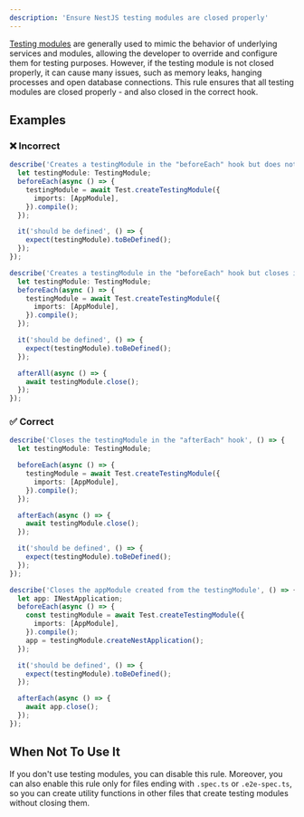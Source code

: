 ```yaml
---
description: 'Ensure NestJS testing modules are closed properly'
---
```


[Testing modules](https://docs.nestjs.com/fundamentals/testing#testing-utilities) are generally used to mimic the behavior of underlying services and modules, allowing the developer to override and configure them for testing purposes. However, if the testing module is not closed properly, it can cause many issues, such as memory leaks, hanging processes and open database connections. This rule ensures that all testing modules are closed properly - and also closed in the correct hook.

## Examples

### ❌ Incorrect

```ts
describe('Creates a testingModule in the "beforeEach" hook but does not close it', () => {
  let testingModule: TestingModule;
  beforeEach(async () => {
    testingModule = await Test.createTestingModule({
      imports: [AppModule],
    }).compile();
  });

  it('should be defined', () => {
    expect(testingModule).toBeDefined();
  });
});

describe('Creates a testingModule in the "beforeEach" hook but closes it in the "afterAll"', () => {
  let testingModule: TestingModule;
  beforeEach(async () => {
    testingModule = await Test.createTestingModule({
      imports: [AppModule],
    }).compile();
  });

  it('should be defined', () => {
    expect(testingModule).toBeDefined();
  });

  afterAll(async () => {
    await testingModule.close();
  });
});
```

### ✅ Correct

```ts
describe('Closes the testingModule in the "afterEach" hook', () => {
  let testingModule: TestingModule;

  beforeEach(async () => {
    testingModule = await Test.createTestingModule({
      imports: [AppModule],
    }).compile();
  });

  afterEach(async () => {
    await testingModule.close();
  });

  it('should be defined', () => {
    expect(testingModule).toBeDefined();
  });
});

describe('Closes the appModule created from the testingModule', () => {
  let app: INestApplication;
  beforeEach(async () => {
    const testingModule = await Test.createTestingModule({
      imports: [AppModule],
    }).compile();
    app = testingModule.createNestApplication();
  });

  it('should be defined', () => {
    expect(testingModule).toBeDefined();
  });

  afterEach(async () => {
    await app.close();
  });
});
```

## When Not To Use It

If you don't use testing modules, you can disable this rule. Moreover, you can also enable this rule
only for files ending with `.spec.ts` or `.e2e-spec.ts`, so you can create utility functions in other files
that create testing modules without closing them.
